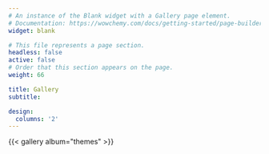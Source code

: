 ```yaml
---
# An instance of the Blank widget with a Gallery page element.
# Documentation: https://wowchemy.com/docs/getting-started/page-builder/
widget: blank

# This file represents a page section.
headless: false
active: false
# Order that this section appears on the page.
weight: 66

title: Gallery
subtitle:

design:
  columns: '2'
---
```


{{< gallery album="themes" >}}
